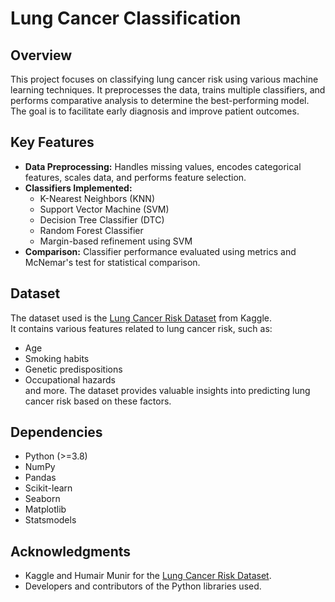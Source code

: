 # Lung Cancer Classification

## Overview
This project focuses on classifying lung cancer risk using various machine learning techniques. It preprocesses the data, trains multiple classifiers, and performs comparative analysis to determine the best-performing model. The goal is to facilitate early diagnosis and improve patient outcomes.

## Key Features
- **Data Preprocessing:** Handles missing values, encodes categorical features, scales data, and performs feature selection.
- **Classifiers Implemented:**
  - K-Nearest Neighbors (KNN)
  - Support Vector Machine (SVM)
  - Decision Tree Classifier (DTC)
  - Random Forest Classifier
  - Margin-based refinement using SVM
- **Comparison:** Classifier performance evaluated using metrics and McNemar's test for statistical comparison.

## Dataset
The dataset used is the [Lung Cancer Risk Dataset](https://www.kaggle.com/datasets/humairmunir/lung-cancer-risk-dataset) from Kaggle.  
It contains various features related to lung cancer risk, such as:
- Age
- Smoking habits
- Genetic predispositions
- Occupational hazards  
and more. The dataset provides valuable insights into predicting lung cancer risk based on these factors.

## Dependencies
- Python (>=3.8)
- NumPy
- Pandas
- Scikit-learn
- Seaborn
- Matplotlib
- Statsmodels

## Acknowledgments
- Kaggle and Humair Munir for the [Lung Cancer Risk Dataset](https://www.kaggle.com/datasets/humairmunir/lung-cancer-risk-dataset).
- Developers and contributors of the Python libraries used.
